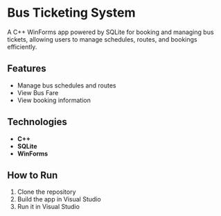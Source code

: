 # Bus Ticketing System

A C++ WinForms app powered by SQLite for booking and managing bus tickets, allowing users to manage schedules, routes, and bookings efficiently.

## Features
- Manage bus schedules and routes
- View Bus Fare
- View booking information

## Technologies
- **C++**
- **SQLite**
- **WinForms**

## How to Run
1. Clone the repository
2. Build the app in Visual Studio
3. Run it in Visual Studio
